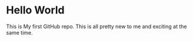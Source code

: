Hello World 
===========

This is My first GitHub repo.  This is all pretty new to me and exciting at the same time.  
